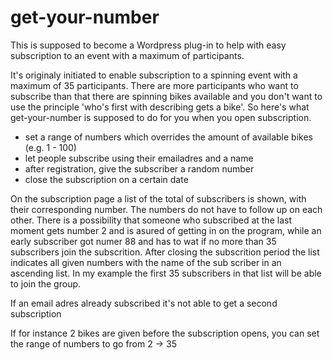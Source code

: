 <h1>get-your-number</h1>

This is  supposed to become a Wordpress plug-in to help with easy subscription to an event with a maximum of participants.

It's originaly initiated to enable subscription to a spinning event with a maximum of 35 participants. There are more participants who want to subscribe than that there are spinning bikes available and you don't want to use the principle 'who's first with describing gets a bike'. So here's what get-your-number is supposed to do for you when you open subscription.

<ul>
<li>set a range of numbers which overrides the amount of available bikes (e.g. 1 - 100)</li>
<li>let people subscribe using their emailadres and a name</li>
<li>after registration, give the subscriber a random number</li>
<li>close the subscription on a certain date</li>
</ul>

On the subscription page a list of the total of subscribers is shown, with their corresponding number. The numbers do not have to follow up on each other. There is a possibility that someone who subscribed at the last moment gets number 2 and is asured of getting in on the program, while an early subscriber got numer 88 and has to wat if no more than 35 subscribers join the subscrition. After closing the subscrition period the list indicates all given numbers with the name of the sub scriber in an ascending list. In my example the first 35 subscribers in that list will be able to join the group.

If an email adres already subscribed it's not able to get a second subscription

If for instance 2 bikes are given before the subscription opens, you can set the range of numbers to go from 2 -> 35